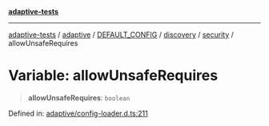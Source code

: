 [**adaptive-tests**](../../../../../../../../README.md)

***

[adaptive-tests](../../../../../../../../README.md) / [adaptive](../../../../../../../README.md) / [DEFAULT\_CONFIG](../../../../../README.md) / [discovery](../../../README.md) / [security](../README.md) / allowUnsafeRequires

# Variable: allowUnsafeRequires

> **allowUnsafeRequires**: `boolean`

Defined in: [adaptive/config-loader.d.ts:211](https://github.com/anon57396/adaptive-tests/blob/main/types/adaptive/config-loader.d.ts#L211)

